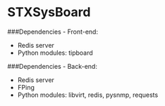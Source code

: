 STXSysBoard
===========

###Dependencies - Front-end:
* Redis server
* Python modules: tipboard

###Dependencies - Back-end:
* Redis server
* FPing
* Python modules: libvirt, redis, pysnmp, requests
